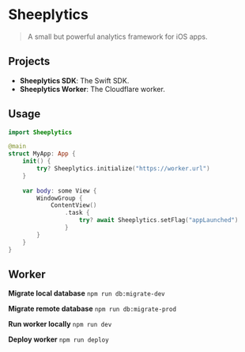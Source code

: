 # Sheeplytics
> A small but powerful analytics framework for iOS apps.

## Projects

- **Sheeplytics SDK**: The Swift SDK.
- **Sheeplytics Worker**: The Cloudflare worker.

## Usage

```swift
import Sheeplytics

@main
struct MyApp: App {
    init() {
        try? Sheeplytics.initialize("https://worker.url")
    }
    
    var body: some View {
        WindowGroup {
            ContentView()
                .task {
                    try? await Sheeplytics.setFlag("appLaunched")
                }
        }
    }
}
```

## Worker

**Migrate local database**
`npm run db:migrate-dev`

**Migrate remote database**
`npm run db:migrate-prod`

**Run worker locally**
`npm run dev`

**Deploy worker**
`npm run deploy`
